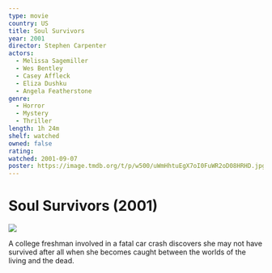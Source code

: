 ```yaml
---
type: movie
country: US
title: Soul Survivors
year: 2001
director: Stephen Carpenter
actors:
  - Melissa Sagemiller
  - Wes Bentley
  - Casey Affleck
  - Eliza Dushku
  - Angela Featherstone
genre:
  - Horror
  - Mystery
  - Thriller
length: 1h 24m
shelf: watched
owned: false
rating:
watched: 2001-09-07
poster: https://image.tmdb.org/t/p/w500/uWmHhtuEgX7oI0FuWR2oD08HRHD.jpg
---
```


# Soul Survivors (2001)

![](https://image.tmdb.org/t/p/w500/uWmHhtuEgX7oI0FuWR2oD08HRHD.jpg)

A college freshman involved in a fatal car crash discovers she may not have survived after all when she becomes caught between the worlds of the living and the dead.